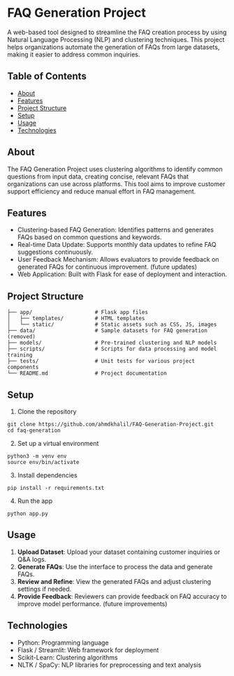 # FAQ Generation Project

A web-based tool designed to streamline the FAQ creation process by using Natural Language Processing (NLP) and clustering techniques. This project helps organizations automate the generation of FAQs from large datasets, making it easier to address common inquiries.

## Table of Contents
* [About](https://github.com/ahmdkhalil/FAQ-Generation-Project?tab=readme-ov-file#about)
* [Features](https://github.com/ahmdkhalil/FAQ-Generation-Project?tab=readme-ov-file#features)
* [Project Structure](https://github.com/ahmdkhalil/FAQ-Generation-Project?tab=readme-ov-file#porject-strucutre)
* [Setup](https://github.com/ahmdkhalil/FAQ-Generation-Project?tab=readme-ov-file#setup)
* [Usage](https://github.com/ahmdkhalil/FAQ-Generation-Project?tab=readme-ov-filed#usage)
* [Technologies](https://github.com/ahmdkhalil/FAQ-Generation-Project?tab=readme-ov-file#technologies)

## About
The FAQ Generation Project uses clustering algorithms to identify common questions from input data, creating concise, relevant FAQs that organizations can use across platforms. This tool aims to improve customer support efficiency and reduce manual effort in FAQ management.

## Features
* Clustering-based FAQ Generation: Identifies patterns and generates FAQs based on common questions and keywords.
* Real-time Data Update: Supports monthly data updates to refine FAQ suggestions continuously.
* User Feedback Mechanism: Allows evaluators to provide feedback on generated FAQs for continuous improvement. (future updates)
* Web Application: Built with Flask for ease of deployment and interaction.

## Project Structure
```
├── app/                    # Flask app files
│   ├── templates/          # HTML templates
│   └── static/             # Static assets such as CSS, JS, images
├── data/                   # Sample datasets for FAQ generation (removed)
├── models/                 # Pre-trained clustering and NLP models
├── scripts/                # Scripts for data processing and model training
├── tests/                  # Unit tests for various project components
└── README.md               # Project documentation
```

## Setup
1. Clone the repository
```
git clone https://github.com/ahmdkhalil/FAQ-Generation-Project.git
cd faq-generation
```

2. Set up a virtual environment
```
python3 -m venv env
source env/bin/activate
```

3. Install dependencies
```
pip install -r requirements.txt
```

4. Run the app
```
python app.py
```

## Usage
1. **Upload Dataset**: Upload your dataset containing customer inquiries or Q&A logs.
2. **Generate FAQs**: Use the interface to process the data and generate FAQs.
3. **Review and Refine**: View the generated FAQs and adjust clustering settings if needed.
4. **Provide Feedback**: Reviewers can provide feedback on FAQ accuracy to improve model performance. (future improvements)

## Technologies
* Python: Programming language
* Flask / Streamlit: Web framework for deployment
* Scikit-Learn: Clustering algorithms
* NLTK / SpaCy: NLP libraries for preprocessing and text analysis

